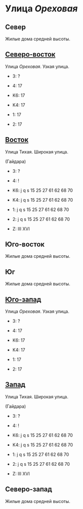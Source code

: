 # Улица *Ореховая*

## Север

Жилые дома средней высоты.

## [Северо-восток](./10540080.md)

Улица *Ореховая*.
Узкая улица.

* 3:    ?
* 4:    17

* K6:   17
* K4:   17
* 1:    17
* 2:    17

## [Восток](./10555092.md)

Улица Тихая.
Широкая улица.

(Гайдара)

* 3:    ?
* 4:    !

* K6:   j   q   s
        15  25  27  61  62  68  70
* K4:   j   q   s
        15  25  27  61  62  68  70
* 1:    j   q   s
        15  25  27  61  62  68  70
* 2:    j   q   s
        15  25  27  61  62  68  70

* Z:    III XVI

## Юго-восток

Жилые дома средней высоты.

## Юг

Жилые дома средней высоты.

## [Юго-запад](./520085.md)

Улица *Ореховая*.
Узкая улица.

* 3:    ?
* 4:    17

* K6:   17
* K4:   17
* 1:    17
* 2:    17

## [Запад](./10515090.md)

Улица Тихая.
Широкая улица.

(Гайдара)

* 3:    ?
* 4:    !

* K6:   j   q   s
        15  25  27  61  62  68  70
* K4:   j   q   s
        15  25  27  61  62  68  70
* 1:    j   q   s
        15  25  27  61  62  68  70
* 2:    j   q   s
        15  25  27  61  62  68  70

* Z:    III XVI

## Северо-запад

Жилые дома средней высоты.
